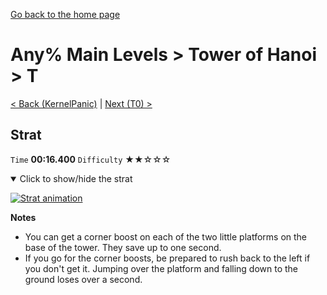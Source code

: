 [Go back to the home page](https://github.com/Doublevil/scbspeedrun)

# Any% Main Levels > Tower of Hanoi > T

[< Back (KernelPanic)](https://github.com/Doublevil/scbspeedrun/blob/main/levels/any_ml/sl/KernelPanic.md) | [Next (T0) >](https://github.com/Doublevil/scbspeedrun/blob/main/levels/any_ml/T/T0.md)

## Strat

`Time` **00:16.400** `Difficulty` ★★☆☆☆
<details open>
  <summary>Click to show/hide the strat</summary>

  [![Strat animation](https://github.com/Doublevil/scbspeedrun/blob/main/media/levels/T/T_Strat.webp)](https://github.com/Doublevil/scbspeedrun/blob/main/media/levels/T/T_Strat.mp4?raw=true)

  **Notes**
  - You can get a corner boost on each of the two little platforms on the base of the tower. They save up to one second.
  - If you go for the corner boosts, be prepared to rush back to the left if you don't get it. Jumping over the platform and falling down to the ground loses over a second.
</details>
